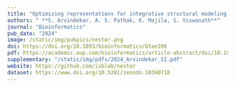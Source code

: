 ```yaml
---
title: "Optimizing representations for integrative structural modeling using Bayesian model selection"
authors: " **S. Arvindekar, A. S. Pathak, K. Majila, S. Viswanath**"
journal: "Bioinformatics"
pub_date: "2024"
image: /static/img/pubpics/nestor.png
doi: https://doi.org/10.1093/bioinformatics/btae106
pdf: https://academic.oup.com/bioinformatics/article-abstract/doi/10.1093/bioinformatics/btae106/7613065?utm_source=etoc&utm_campaign=bioinformatics&utm_medium=email
supplementary: "/static/img/pdfs/2024_Arvindekar_SI.pdf"
website: https://github.com/isblab/nestor
dataset: https://www.doi.org/10.5281/zenodo.10360718
---
```

